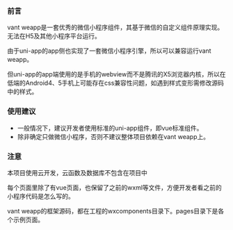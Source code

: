 ### 前言
vant weapp是一套优秀的微信小程序组件，其基于微信的自定义组件原理实现。无法在H5及其他小程序平台运行。

由于uni-app的app侧也实现了一套微信小程序引擎，所以可以兼容运行vant weapp。

但uni-app的app端使用的是手机的webview而不是腾讯的X5浏览器内核，所以在低端的Android4、5手机上可能存在css兼容性问题，如遇到样式变形需修改源码中的样式。

### 使用建议
- 一般情况下，建议开发者使用标准的uni-app组件，即vue标准组件。
- 除非确定只做微信小程序，否则不建议整体项目依赖在vant weapp上。

### 注意
本项目使用云开发，云函数及数据库不包含在项目中

每个页面里除了有vue页面，也保留了之前的wxml等文件，方便开发者看之前的小程序代码是怎么写的。

vant weapp的框架源码，都在工程的wxcomponents目录下。pages目录下是各个示例页面。

